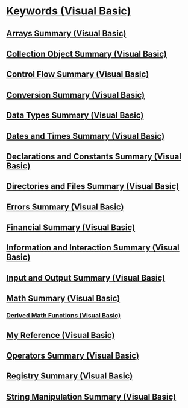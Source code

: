 # [Keywords (Visual Basic)](index.md)
## [Arrays Summary (Visual Basic)](arrays-summary.md)
## [Collection Object Summary (Visual Basic)](collection-object-summary.md)
## [Control Flow Summary (Visual Basic)](control-flow-summary.md)
## [Conversion Summary (Visual Basic)](conversion-summary.md)
## [Data Types Summary (Visual Basic)](data-types-summary.md)
## [Dates and Times Summary (Visual Basic)](dates-and-times-summary.md)
## [Declarations and Constants Summary (Visual Basic)](declarations-and-constants-summary.md)
## [Directories and Files Summary (Visual Basic)](directories-and-files-summary.md)
## [Errors Summary (Visual Basic)](errors-summary.md)
## [Financial Summary (Visual Basic)](financial-summary.md)
## [Information and Interaction Summary (Visual Basic)](information-and-interaction-summary.md)
## [Input and Output Summary (Visual Basic)](input-and-output-summary.md)
## [Math Summary (Visual Basic)](math-summary.md)
### [Derived Math Functions (Visual Basic)](derived-math-functions.md)
## [My Reference (Visual Basic)](my-reference.md)
## [Operators Summary (Visual Basic)](operators-summary.md)
## [Registry Summary (Visual Basic)](registry-summary.md)
## [String Manipulation Summary (Visual Basic)](string-manipulation-summary.md)
